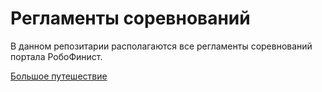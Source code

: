 # Регламенты соревнований

В данном репозитарии располагаются все регламенты соревнований портала РобоФинист.

[Большое путешествие](https://github.com/robofinist/regulations/blob/master/The_Journey.md)
